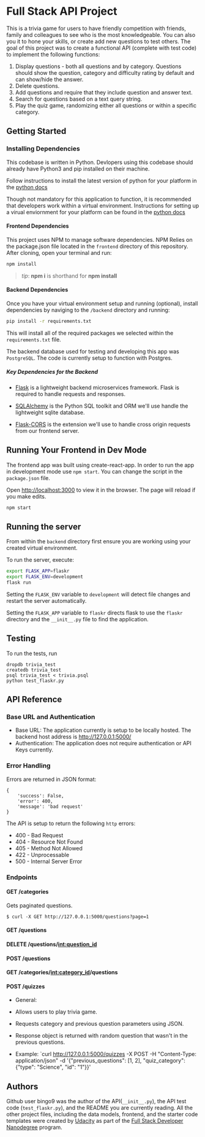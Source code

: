 # Full Stack API Project

This is a trivia game for users to have friendly competition with friends, family and colleagues to see who is the most knowledgeable.  You can also you it to hone your skills, or create add new questions to test others.  The goal of this project was to create a functional API (complete with test code) to implement the following functions:

1) Display questions - both all questions and by category. Questions should show the question, category and difficulty rating by default and can show/hide the answer. 
2) Delete questions.
3) Add questions and require that they include question and answer text.
4) Search for questions based on a text query string.
5) Play the quiz game, randomizing either all questions or within a specific category. 

## Getting Started

### Installing Dependencies

This codebase is written in Python.  Devlopers using this codebase should already have Python3 and pip installed on their machine.

Follow instructions to install the latest version of python for your platform in the [python docs](https://docs.python.org/3/using/unix.html#getting-and-installing-the-latest-version-of-python)

Though not mandatory for this application to function, it is recommended that developers work within a virtual environment. Instructions for setting up a virual enviornment for your platform can be found in the [python docs](https://packaging.python.org/guides/installing-using-pip-and-virtual-environments/)

#### Frontend Dependencies

This project uses NPM to manage software dependencies. NPM Relies on the package.json file located in the `frontend` directory of this repository. After cloning, open your terminal and run:

```bash
npm install
```

>_tip_: **npm i** is shorthand for **npm install**

#### Backend Dependencies

Once you have your virtual environment setup and running (optional), install dependencies by naviging to the `/backend` directory and running:

```bash
pip install -r requirements.txt
```

This will install all of the required packages we selected within the `requirements.txt` file.

The backend database used for testing and developing this app was `PostgreSQL`.  The code is currently setup to function with Postgres.

##### Key Dependencies for the Backend

- [Flask](http://flask.pocoo.org/)  is a lightweight backend microservices framework. Flask is required to handle requests and responses.

- [SQLAlchemy](https://www.sqlalchemy.org/) is the Python SQL toolkit and ORM we'll use handle the lightweight sqlite database.

- [Flask-CORS](https://flask-cors.readthedocs.io/en/latest/#) is the extension we'll use to handle cross origin requests from our frontend server. 

## Running Your Frontend in Dev Mode

The frontend app was built using create-react-app. In order to run the app in development mode use ```npm start```. You can change the script in the ```package.json``` file. 

Open [http://localhost:3000](http://localhost:3000) to view it in the browser. The page will reload if you make edits.<br>

```bash
npm start
```

## Running the server

From within the `backend` directory first ensure you are working using your created virtual environment.

To run the server, execute:

```bash
export FLASK_APP=flaskr
export FLASK_ENV=development
flask run
```

Setting the `FLASK_ENV` variable to `development` will detect file changes and restart the server automatically.

Setting the `FLASK_APP` variable to `flaskr` directs flask to use the `flaskr` directory and the `__init__.py` file to find the application.

## Testing

To run the tests, run
```
dropdb trivia_test
createdb trivia_test
psql trivia_test < trivia.psql
python test_flaskr.py
```

## API Reference

### Base URL and Authentication

- Base URL: The application currently is setup to be locally hosted.  The backend host address is http://127.0.0.1:5000/
- Authentication: The application does not require authentication or API Keys currently.

### Error Handling

Errors are returned in JSON format:
```
{
    'success': False,
    'error': 400,
    'message': 'bad request'
}
```

The API is setup to return the following `http` errors:

- 400 - Bad Request
- 404 - Resource Not Found
- 405 - Method Not Allowed
- 422 - Unprocessable
- 500 - Internal Server Error

### Endpoints

#### GET /categories

Gets paginated questions.

`$ curl -X GET http://127.0.0.1:5000/questions?page=1`



#### GET /questions
#### DELETE /questions/<int:question_id>
#### POST /questions
#### GET /categories/<int:category_id>/questions
#### POST /quizzes

- General:

* Allows users to play trivia game.

* Requests category and previous question parameters using JSON.

* Response object is returned with random question that wasn't in the previous questions.

- Example: `curl http://127.0.0.1:5000/quizzes -X POST -H "Content-Type: application/json" -d
'{"previous_questions": [1, 2], "quiz_category": {"type": "Science", "id": "1"}}'

## Authors
Github user bingo9 was the author of the API(`__init__.py`), the API test code (`test_flaskr.py`), and the README you are currently reading.
All the other project files, including the data models, frontend, and the starter code templates were created by [Udacity](www.udacity.com) as
part of the [Full Stack Developer Nanodegree](https://www.udacity.com/course/full-stack-web-developer-nanodegree--nd0044) program.